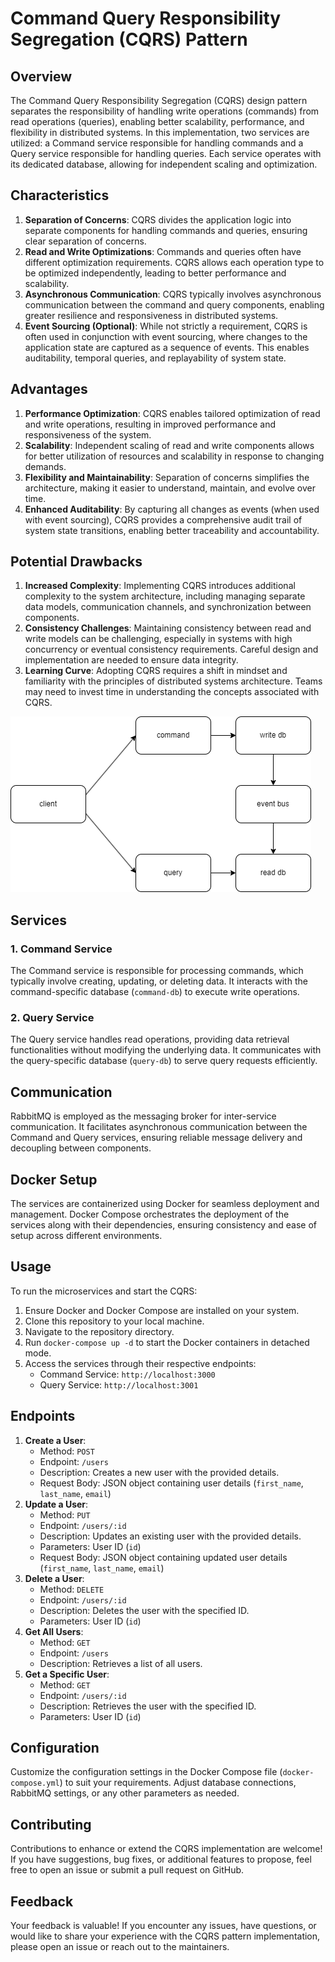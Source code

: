# Command Query Responsibility Segregation (CQRS) Pattern

## Overview

The Command Query Responsibility Segregation (CQRS) design pattern separates the responsibility of handling write operations (commands) from read operations (queries), enabling better scalability, performance, and flexibility in distributed systems. In this implementation, two services are utilized: a Command service responsible for handling commands and a Query service responsible for handling queries. Each service operates with its dedicated database, allowing for independent scaling and optimization.

## Characteristics

1. **Separation of Concerns**: CQRS divides the application logic into separate components for handling commands and queries, ensuring clear separation of concerns.
2. **Read and Write Optimizations**: Commands and queries often have different optimization requirements. CQRS allows each operation type to be optimized independently, leading to better performance and scalability.
3. **Asynchronous Communication**: CQRS typically involves asynchronous communication between the command and query components, enabling greater resilience and responsiveness in distributed systems.
4. **Event Sourcing (Optional)**: While not strictly a requirement, CQRS is often used in conjunction with event sourcing, where changes to the application state are captured as a sequence of events. This enables auditability, temporal queries, and replayability of system state.

## Advantages

1. **Performance Optimization**: CQRS enables tailored optimization of read and write operations, resulting in improved performance and responsiveness of the system.
2. **Scalability**: Independent scaling of read and write components allows for better utilization of resources and scalability in response to changing demands.
3. **Flexibility and Maintainability**: Separation of concerns simplifies the architecture, making it easier to understand, maintain, and evolve over time.
4. **Enhanced Auditability**: By capturing all changes as events (when used with event sourcing), CQRS provides a comprehensive audit trail of system state transitions, enabling better traceability and accountability.

## Potential Drawbacks

1. **Increased Complexity**: Implementing CQRS introduces additional complexity to the system architecture, including managing separate data models, communication channels, and synchronization between components.
2. **Consistency Challenges**: Maintaining consistency between read and write models can be challenging, especially in systems with high concurrency or eventual consistency requirements. Careful design and implementation are needed to ensure data integrity.
3. **Learning Curve**: Adopting CQRS requires a shift in mindset and familiarity with the principles of distributed systems architecture. Teams may need to invest time in understanding the concepts associated with CQRS.

![CQRS Diagram](./CQRS.png 'CQRS')

## Services

### 1. Command Service

The Command service is responsible for processing commands, which typically involve creating, updating, or deleting data. It interacts with the command-specific database (`command-db`) to execute write operations.

### 2. Query Service

The Query service handles read operations, providing data retrieval functionalities without modifying the underlying data. It communicates with the query-specific database (`query-db`) to serve query requests efficiently.

## Communication

RabbitMQ is employed as the messaging broker for inter-service communication. It facilitates asynchronous communication between the Command and Query services, ensuring reliable message delivery and decoupling between components.

## Docker Setup

The services are containerized using Docker for seamless deployment and management. Docker Compose orchestrates the deployment of the services along with their dependencies, ensuring consistency and ease of setup across different environments.

## Usage

To run the microservices and start the CQRS:

1. Ensure Docker and Docker Compose are installed on your system.
2. Clone this repository to your local machine.
3. Navigate to the repository directory.
4. Run `docker-compose up -d` to start the Docker containers in detached mode.
5. Access the services through their respective endpoints:
   - Command Service: `http://localhost:3000`
   - Query Service: `http://localhost:3001`

## Endpoints

1. **Create a User**:
   - Method: `POST`
   - Endpoint: `/users`
   - Description: Creates a new user with the provided details.
   - Request Body: JSON object containing user details (`first_name`, `last_name`, `email`)
2. **Update a User**:
   - Method: `PUT`
   - Endpoint: `/users/:id`
   - Description: Updates an existing user with the provided details.
   - Parameters: User ID (`id`)
   - Request Body: JSON object containing updated user details (`first_name`, `last_name`, `email`)
3. **Delete a User**:
   - Method: `DELETE`
   - Endpoint: `/users/:id`
   - Description: Deletes the user with the specified ID.
   - Parameters: User ID (`id`)
4. **Get All Users**:
   - Method: `GET`
   - Endpoint: `/users`
   - Description: Retrieves a list of all users.
5. **Get a Specific User**:
   - Method: `GET`
   - Endpoint: `/users/:id`
   - Description: Retrieves the user with the specified ID.
   - Parameters: User ID (`id`)

## Configuration

Customize the configuration settings in the Docker Compose file (`docker-compose.yml`) to suit your requirements. Adjust database connections, RabbitMQ settings, or any other parameters as needed.

## Contributing

Contributions to enhance or extend the CQRS implementation are welcome! If you have suggestions, bug fixes, or additional features to propose, feel free to open an issue or submit a pull request on GitHub.

## Feedback

Your feedback is valuable! If you encounter any issues, have questions, or would like to share your experience with the CQRS pattern implementation, please open an issue or reach out to the maintainers.
